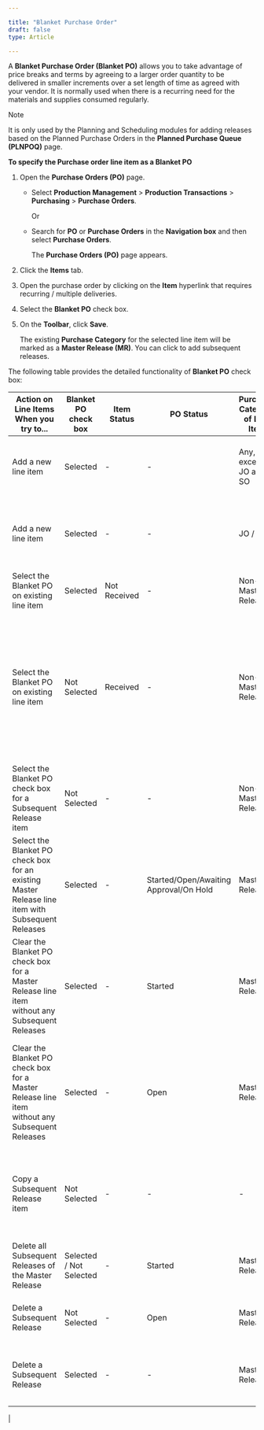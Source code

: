 ```yaml
---

title: "Blanket Purchase Order"
draft: false
type: Article

---
```


A **Blanket Purchase Order (Blanket PO)** allows you to take advantage of price breaks and terms by agreeing to a larger order quantity to be delivered in smaller increments over a set length of time as agreed with your vendor. It is normally used when there is a recurring need for the materials and supplies consumed regularly.

>[!NOTE]
>It is only used by the Planning and Scheduling modules for adding releases based on the Planned Purchase Orders in the **Planned Purchase Queue (PLNPOQ)** page.

**To specify the Purchase order line item as a Blanket PO**

1. Open the **Purchase Orders (PO)** page.

    - Select **Production Management** > **Production Transactions** > **Purchasing** > **Purchase Orders**.

        Or

    - Search for **PO** or **Purchase Orders** in the **Navigation box** and then select **Purchase Orders**.

       The **Purchase Orders (PO)** page appears.

2. Click the **Items** tab.

3. Open the purchase order by clicking on the **Item** hyperlink that requires recurring / multiple deliveries.

4. Select the **Blanket PO** check box.

5. On the **Toolbar**, click **Save**.

    The existing **Purchase Category** for the selected line item will be marked as a **Master Release (MR)**. You can click to add subsequent releases.

The following table provides the detailed functionality of **Blanket PO** check box:

| Action on Line Items When you try to...                                                           | Blanket PO check box    | Item Status  | PO Status                               | Purchase Category of Line Item | Result                                                                                                                                                                                      |
|---------------------------------------------------------------------------------------------------|-------------------------|--------------|-----------------------------------------|--------------------------------|---------------------------------------------------------------------------------------------------------------------------------------------------------------------------------------------|
| Add a new line item                                                                               | Selected                | -            | -                                       | Any, except JO and SO          | Automatically sets the line as a Master Release with the JO or SO link                                                                                                                      |
| Add a new line item                                                                               | Selected                | -            | -                                       | JO / SO                        | Automatically sets the line as a Master Release and adds the first subsequent release                                                                                                       |
| Select the Blanket PO on existing line item                                                       | Selected                | Not Received | -                                       | Non-Master Release             | Converts the line to a Master Release                                                                                                                                                       |
| Select the Blanket PO on existing line item                                                       | Not Selected            | Received     | -                                       | Non-Master Release             | Does not allow to select the Blanket PO check box and conversion to a Master Release with a message "Item has been received or invoiced, change to Master Release/Blanket PO not allowed."  |
| Select the Blanket PO check box for a Subsequent Release item                                     | Not Selected            | -            | -                                       | Non-Master Release             | Blanket PO check box is disabled                                                                                                                                                            |
| Select the Blanket PO check box for an existing Master Release line item with Subsequent Releases | Selected                | -            | Started/Open/Awaiting Approval/On Hold  | Master Release                 | Allows to select the Blanket PO check box on the MR line                                                                                                                                    |
| Clear the Blanket PO check box for a Master Release line item without any Subsequent Releases     | Selected                | -            | Started                                 | Master Release                 | Master Release gets deleted                                                                                                                                                                 |
| Clear the Blanket PO check box for a Master Release line item without any Subsequent Releases     | Selected                | -            | Open                                    | Master Release                 | Does not allow to clear the Blanket PO check box with a message "Cannot remove Blanket PO for Master Release without subsequent release"                                                    |
| Copy a Subsequent Release item                                                                    | Not Selected            | -            | -                                       | -                              | Blanket PO check box value will not be applied to the copied Subsequent Release. The check box will be cleared                                                                              |
| Delete all Subsequent Releases of the Master Release                                              | Selected / Not Selected | -            | Started                                 | Master Release                 | Master Release gets deleted                                                                                                                                                                 |
| Delete a Subsequent Release                                                                       | Not Selected            | -            | Open                                    | Master Release                 | Revert Master Release to normal line item with original PO Category                                                                                                                         |
| Delete a Subsequent Release                                                                       | Selected                | -            | -                                       | Master Release                 | Master Release will remain unchanged and Subsequent Release will get deleted                                                                                                                |
|